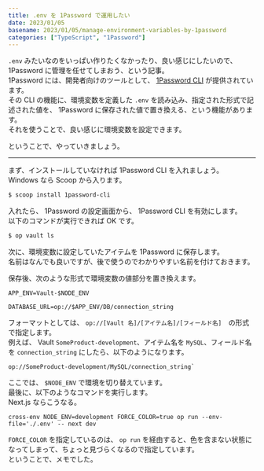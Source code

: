 ```yaml
---
title: .env を 1Password で運用したい
date: 2023/01/05
basename: 2023/01/05/manage-environment-variables-by-1password
categories: ["TypeScript", "1Password"]
---
```


`.env` みたいなのをいっぱい作りたくなかったり、良い感じにしたいので、 1Password に管理を任せてしまおう、という記事。  
1Password には、開発者向けのツールとして、 [1Password CLI](https://developer.1password.com/docs/cli/get-started/) が提供されています。  
その CLI の機能に、環境変数を定義した `.env` を読み込み、指定された形式で記述された値を、 1Password に保存された値で置き換える、という機能があります。  
それを使うことで、良い感じに環境変数を設定できます。

ということで、やっていきましょう。

---

まず、インストールしていなければ 1Password CLI を入れましょう。  
Windows なら Scoop から入ります。

```bash
$ scoop install 1password-cli
```

入れたら、 1Password の設定画面から、 1Password CLI を有効にします。  
以下のコマンドが実行できれば OK です。

```bash
$ op vault ls
```

次に、環境変数に設定していたアイテムを 1Password に保存します。  
名前はなんでも良いですが、後で使うのでわかりやすい名前を付けておきます。

保存後、次のような形式で環境変数の値部分を置き換えます。

```env
APP_ENV=Vault-$NODE_ENV

DATABASE_URL=op://$APP_ENV/DB/connection_string
```

フォーマットとしては、 `op://[Vault 名]/[アイテム名]/[フィールド名]`　の形式で指定します。  
例えば、 Vault `SomeProduct-development`、アイテム名を `MySQL`、フィールド名を `connection_string` にしたら、以下のようになります。

```
op://SomeProduct-development/MySQL/connection_string`
```

ここでは、 `$NODE_ENV` で環境を切り替えています。  
最後に、以下のようなコマンドを実行します。  
Next.js ならこうなる。

```
cross-env NODE_ENV=development FORCE_COLOR=true op run --env-file='./.env' -- next dev
```

`FORCE_COLOR` を指定しているのは、 `op run` を経由すると、色を含まない状態になってしまって、ちょっと見づらくなるので指定しています。  
ということで、メモでした。
